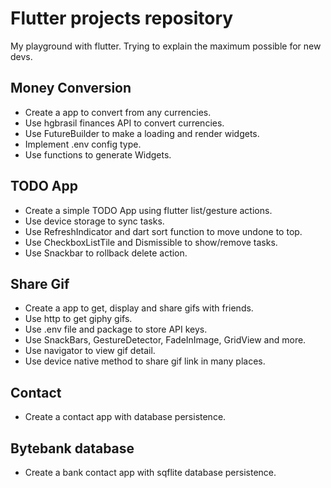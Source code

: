 # Flutter projects repository

My playground with flutter. 
Trying to explain the maximum possible for new devs.

## Money Conversion 

- Create a app to convert from any currencies.
- Use hgbrasil finances API to convert currencies.
- Use FutureBuilder to make a loading and render widgets.
- Implement .env config type.
- Use functions to generate Widgets.


## TODO App

- Create a simple TODO App using flutter list/gesture actions.
- Use device storage to sync tasks.
- Use RefreshIndicator and dart sort function to move undone to top.
- Use CheckboxListTile and Dismissible to show/remove tasks. 
- Use Snackbar to rollback delete action.


## Share Gif

- Create a app to get, display and share gifs with friends.
- Use http to get giphy gifs.
- Use .env file and package to store API keys.
- Use SnackBars, GestureDetector, FadeInImage, GridView and more.
- Use navigator to view gif detail.
- Use device native method to share gif link in many places.

## Contact

- Create a contact app with database persistence.

## Bytebank database

- Create a bank contact app with sqflite database persistence.
